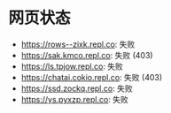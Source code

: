 # 网页状态
- https://rows--zixk.repl.co: 失败
- https://sak.kmco.repl.co: 失败 (403)
- https://ls.tpjow.repl.co: 失败
- https://chatai.cokio.repl.co: 失败 (403)
- https://ssd.zockq.repl.co: 失败
- https://ys.pyxzp.repl.co: 失败
